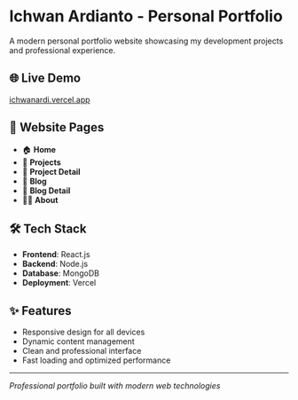 # Ichwan Ardianto - Personal Portfolio

A modern personal portfolio website showcasing my development projects and professional experience.

## 🌐 Live Demo
[ichwanardi.vercel.app](https://ichwanardi.vercel.app/)

## 📱 Website Pages

- 🏠 **Home**
- 💼 **Projects**
- 📄 **Project Detail**
- 📝 **Blog**
- 📖 **Blog Detail**
- 👨‍💻 **About**

## 🛠️ Tech Stack
- **Frontend**: React.js
- **Backend**: Node.js
- **Database**: MongoDB
- **Deployment**: Vercel

## ✨ Features
- Responsive design for all devices
- Dynamic content management
- Clean and professional interface
- Fast loading and optimized performance

---

*Professional portfolio built with modern web technologies*
